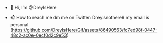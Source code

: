 - 👋 Hi, I’m @DreyIsHere

- 📫 How to reach me dm me on Twitter: Dreyisnothere9 my email is personal.
(https://github.com/DreyIsHere/Gif/assets/86490563/fc7ed98f-0447-48c2-ac0e-0ecf0d2c9e53)

<!---
DreyIsHere/DreyIsHere is a ✨ special ✨ repository because its `README.md` (this file) appears on your GitHub profile.
You can click the Preview link to take a look at your changes.
--->
